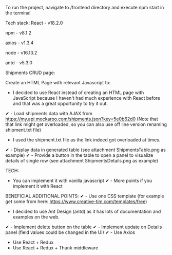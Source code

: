 To run the project, navigate to /frontend directory and execute npm start in the terminal

Tech stack:
React - v18.2.0

npm - v8.1.2

axios - v1.3.4

node - v16.13.2

antd - v5.3.0

Shipments CRUD page:

Create an HTML Page with relevant Javascript to:

- I decided to use React instead of creating an HTML page with JavaScript because
  I haven't had much experience with React before and that was a great opportunity to try it out.

✔ - Load shipments data with AJAX from https://my.api.mockaroo.com/shipments.json?key=5e0b62d0
(Note that that link might get overloaded, so you can also use off line version renaming shipment.txt file)

- I used the shipment.txt file as the link indeed got overloaded at times.

✔ - Display data in generated table (see attachment ShipmentsTable.png as example)
✔ - Provide a button in the table to open a panel to visualize details of single row (see attachment ShipmentsDetails.png as example)

TECH:

- You can implement it with vanilla javascript
  ✔ - More points if you implement it with React

BENEFICIAL ADDITIONAL POINTS:
✔ - Use one CSS template (for example get some from here: https://www.creative-tim.com/templates/free)

- I decided to use Ant Design (antd) as it has lots of documentation and examples on the web.

✔ - Implement delete button on the table
✔ - Implement update on Details panel (field values could be changed in the UI)
✔ - Use Axios

- Use React + Redux
- Use React + Redux + Thunk middleware
